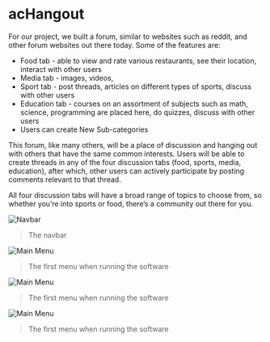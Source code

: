 # acHangout
For our project, we built a forum, similar to websites such as reddit, and other forum websites out there today. Some of the features are:
* Food tab - able to view and rate various restaurants, see their location, interact with other users
* Media tab - images, videos, 
* Sport tab - post threads, articles on different types of sports, discuss with other users
* Education tab - courses on an assortment of subjects such as math, science, programming are placed here, do quizzes, discuss with other users
* Users can create New Sub-categories  

This forum, like many others, will be a place of discussion and hanging out with others that have the same common interests. Users will be able to create threads in any of the four discussion tabs (food, sports, media, education), after which, other users can actively participate by posting comments relevant to that thread. 

All four discussion tabs will have a broad range of topics to choose from, so whether you’re into sports or food, there’s a community out there for you. 

![Navbar](https://raw.githubusercontent.com/mai00015/acHangout/master/acHangout/database/1.png)  
>The navbar

![Main Menu](https://raw.githubusercontent.com/mai00015/acHangout/master/acHangout/database/2.png)  
>The first menu when running the software 

![Main Menu](https://raw.githubusercontent.com/mai00015/acHangout/master/acHangout/database/3.png)  
>The first menu when running the software 

![Main Menu](https://raw.githubusercontent.com/mai00015/acHangout/master/acHangout/database/4.png)  
>The first menu when running the software 

